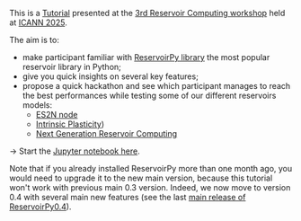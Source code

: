 This is a [Tutorial](https://sites.google.com/view/reservoircomputing2025/tutorial) presented at the [3rd Reservoir Computing workshop](https://sites.google.com/view/reservoircomputing2025/workshop-program) held at [ICANN 2025](https://e-nns.org/icann2025/rc/).

The aim is to:
- make participant familiar with [ReservoirPy library](https://github.com/reservoirpy/reservoirpy) the most popular reservoir library in Python;
- give you quick insights on several key features;
- propose a quick hackathon and see which participant manages to reach the best performances while testing some of our different reservoirs models:
  - [ES2N node](https://github.com/reservoirpy/reservoirpy/tree/master/examples/Edge%20of%20Stability%20Echo%20State%20Network)
  - [Intrinsic Plasticity](https://github.com/reservoirpy/reservoirpy/tree/master/examples/Improving%20reservoirs%20using%20Intrinsic%20Plasticity))
  - [Next Generation Reservoir Computing](https://github.com/reservoirpy/reservoirpy/tree/master/examples/Next%20Generation%20Reservoir%20Computing)

-> Start the [Jupyter notebook here](https://github.com/reservoirpy/presentations/blob/main/ICANN-2025/Introduction.ipynb). 

Note that if you already installed ReservoirPy more than one month ago, you would need to upgrade it to the new main version, because this tutorial won't work with previous main 0.3 version. Indeed, we now move to version 0.4 with several main new features (see the last [main release of ReservoirPy0.4](https://github.com/reservoirpy/reservoirpy/releases/tag/v0.4.0)).